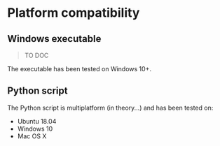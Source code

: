 # Platform compatibility

## Windows executable

> TO DOC

The executable has been tested on Windows 10+.

## Python script

The Python script is multiplatform (in theory...) and has been tested on:

- Ubuntu 18.04
- Windows 10
- Mac OS X
